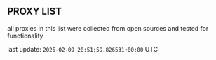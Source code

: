 ## PROXY LIST

all proxies in this list were collected from open sources and tested for functionality

last update: `2025-02-09 20:51:59.826531+00:00` UTC